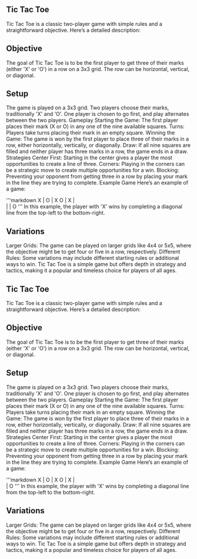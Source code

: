## Tic Tac Toe

Tic Tac Toe is a classic two-player game with simple rules and a straightforward objective. Here’s a detailed description:

## Objective

The goal of Tic Tac Toe is to be the first player to get three of their marks (either 'X' or 'O') in a row on a 3x3 grid. The row can be horizontal, vertical, or diagonal.

## Setup

The game is played on a 3x3 grid.
Two players choose their marks, traditionally 'X' and 'O'.
One player is chosen to go first, and play alternates between the two players.
Gameplay
Starting the Game: The first player places their mark (X or O) in any one of the nine available squares.
Turns: Players take turns placing their mark in an empty square.
Winning the Game: The game is won by the first player to place three of their marks in a row, either horizontally, vertically, or diagonally.
Draw: If all nine squares are filled and neither player has three marks in a row, the game ends in a draw.
Strategies
Center First: Starting in the center gives a player the most opportunities to create a line of three.
Corners: Playing in the corners can be a strategic move to create multiple opportunities for a win.
Blocking: Preventing your opponent from getting three in a row by placing your mark in the line they are trying to complete.
Example Game
Here’s an example of a game:

'''markdown
X | O | X
O | X |  
 | | O
'''
In this example, the player with 'X' wins by completing a diagonal line from the top-left to the bottom-right.

## Variations

Larger Grids: The game can be played on larger grids like 4x4 or 5x5, where the objective might be to get four or five in a row, respectively.
Different Rules: Some variations may include different starting rules or additional ways to win.
Tic Tac Toe is a simple game but offers depth in strategy and tactics, making it a popular and timeless choice for players of all ages.
## Tic Tac Toe

Tic Tac Toe is a classic two-player game with simple rules and a straightforward objective. Here’s a detailed description:

## Objective

The goal of Tic Tac Toe is to be the first player to get three of their marks (either 'X' or 'O') in a row on a 3x3 grid. The row can be horizontal, vertical, or diagonal.

## Setup

The game is played on a 3x3 grid.
Two players choose their marks, traditionally 'X' and 'O'.
One player is chosen to go first, and play alternates between the two players.
Gameplay
Starting the Game: The first player places their mark (X or O) in any one of the nine available squares.
Turns: Players take turns placing their mark in an empty square.
Winning the Game: The game is won by the first player to place three of their marks in a row, either horizontally, vertically, or diagonally.
Draw: If all nine squares are filled and neither player has three marks in a row, the game ends in a draw.
Strategies
Center First: Starting in the center gives a player the most opportunities to create a line of three.
Corners: Playing in the corners can be a strategic move to create multiple opportunities for a win.
Blocking: Preventing your opponent from getting three in a row by placing your mark in the line they are trying to complete.
Example Game
Here’s an example of a game:

'''markdown
X | O | X
O | X |  
  | O
'''
In this example, the player with 'X' wins by completing a diagonal line from the top-left to the bottom-right.

## Variations

Larger Grids: The game can be played on larger grids like 4x4 or 5x5, where the objective might be to get four or five in a row, respectively.
Different Rules: Some variations may include different starting rules or additional ways to win.
Tic Tac Toe is a simple game but offers depth in strategy and tactics, making it a popular and timeless choice for players of all ages.
